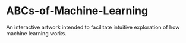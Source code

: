 # ABCs-of-Machine-Learning
An interactive artwork intended to facilitate intuitive exploration of how machine learning works.
